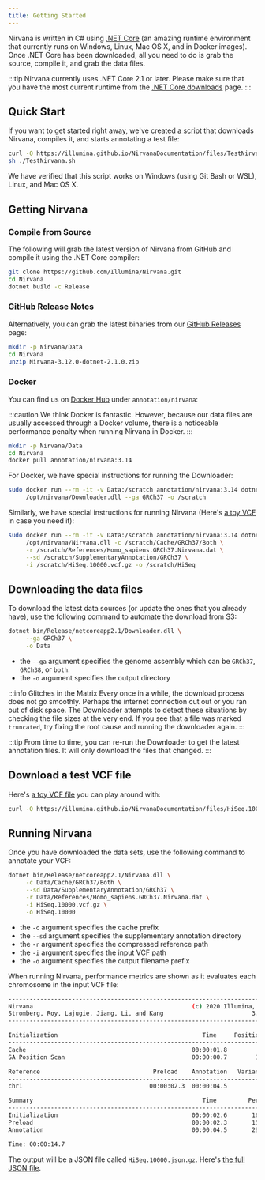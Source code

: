 ```yaml
---
title: Getting Started
---
```


Nirvana is written in C# using [.NET Core](https://www.microsoft.com/net/download/core) (an amazing runtime environment that currently runs on Windows, Linux, Mac OS X, and in Docker images). Once .NET Core has been downloaded, all you need to do is grab the source, compile it, and grab the data files.

:::tip
Nirvana currently uses .NET Core 2.1 or later. Please make sure that you have the most current runtime from the [.NET Core downloads](https://www.microsoft.com/net/download/core) page.
:::

## Quick Start

If you want to get started right away, we've created [a script](https://illumina.github.io/NirvanaDocumentation/files/TestNirvana.sh) that downloads Nirvana, compiles it, and starts annotating a test file:

```bash
curl -O https://illumina.github.io/NirvanaDocumentation/files/TestNirvana.sh
sh ./TestNirvana.sh
```

We have verified that this script works on Windows (using Git Bash or WSL), Linux, and Mac OS X.

## Getting Nirvana

### Compile from Source

The following will grab the latest version of Nirvana from GitHub and compile it using the .NET Core compiler:

```bash
git clone https://github.com/Illumina/Nirvana.git
cd Nirvana
dotnet build -c Release
```

### GitHub Release Notes

Alternatively, you can grab the latest binaries from our [GitHub Releases](https://github.com/Illumina/Nirvana/releases) page:

```bash
mkdir -p Nirvana/Data
cd Nirvana
unzip Nirvana-3.12.0-dotnet-2.1.0.zip
```

### Docker

You can find us on [Docker Hub](https://hub.docker.com/repository/docker/annotation/nirvana) under `annotation/nirvana`:

:::caution 
We think Docker is fantastic. However, because our data files are usually accessed through a Docker volume, there is a noticeable performance penalty when running Nirvana in Docker.
:::

```bash	
mkdir -p Nirvana/Data
cd Nirvana
docker pull annotation/nirvana:3.14
```

For Docker, we have special instructions for running the Downloader:

```bash
sudo docker run --rm -it -v Data:/scratch annotation/nirvana:3.14 dotnet \
     /opt/nirvana/Downloader.dll --ga GRCh37 -o /scratch
```

Similarly, we have special instructions for running Nirvana (Here's [a toy VCF](https://illumina.github.io/NirvanaDocumentation/files/HiSeq.10000.vcf.gz) in case you need it):

```bash
sudo docker run --rm -it -v Data:/scratch annotation/nirvana:3.14 dotnet \
     /opt/nirvana/Nirvana.dll -c /scratch/Cache/GRCh37/Both \
     -r /scratch/References/Homo_sapiens.GRCh37.Nirvana.dat \
     --sd /scratch/SupplementaryAnnotation/GRCh37 \
     -i /scratch/HiSeq.10000.vcf.gz -o /scratch/HiSeq
```

## Downloading the data files

To download the latest data sources (or update the ones that you already have), use the following command to automate the download from S3:

```bash
dotnet bin/Release/netcoreapp2.1/Downloader.dll \
     --ga GRCh37 \
     -o Data
```

* the `--ga` argument specifies the genome assembly which can be `GRCh37`, `GRCh38`, or `both`.
* the `-o` argument specifies the output directory

:::info Glitches in the Matrix
Every once in a while, the download process does not go smoothly. Perhaps the internet connection cut out or you ran out of disk space. The Downloader attempts to detect these situations by checking the file sizes at the very end. If you see that a file was marked `truncated`, try fixing the root cause and running the downloader again.
:::

:::tip
From time to time, you can re-run the Downloader to get the latest annotation files. It will only download the files that changed.
:::

## Download a test VCF file

Here's [a toy VCF file](https://illumina.github.io/NirvanaDocumentation/files/HiSeq.10000.vcf.gz) you can play around with:

```bash
curl -O https://illumina.github.io/NirvanaDocumentation/files/HiSeq.10000.vcf.gz
```

## Running Nirvana

Once you have downloaded the data sets, use the following command to annotate your VCF:

```bash
dotnet bin/Release/netcoreapp2.1/Nirvana.dll \
     -c Data/Cache/GRCh37/Both \
     --sd Data/SupplementaryAnnotation/GRCh37 \
     -r Data/References/Homo_sapiens.GRCh37.Nirvana.dat \
     -i HiSeq.10000.vcf.gz \
     -o HiSeq.10000
```

* the `-c` argument specifies the cache prefix
* the `--sd` argument specifies the supplementary annotation directory
* the `-r` argument specifies the compressed reference path
* the `-i` argument specifies the input VCF path
* the `-o` argument specifies the output filename prefix

When running Nirvana, performance metrics are shown as it evaluates each chromosome in the input VCF file:

```bash
---------------------------------------------------------------------------
Nirvana                                             (c) 2020 Illumina, Inc.
Stromberg, Roy, Lajugie, Jiang, Li, and Kang                         3.12.0
---------------------------------------------------------------------------

Initialization                                         Time     Positions/s
---------------------------------------------------------------------------
Cache                                               00:00:01.8
SA Position Scan                                    00:00:00.7        12902

Reference                                Preload    Annotation   Variants/s
---------------------------------------------------------------------------
chr1                                    00:00:02.3  00:00:04.5         2176

Summary                                                Time         Percent
---------------------------------------------------------------------------
Initialization                                      00:00:02.6       16.5 %
Preload                                             00:00:02.3       15.2 %
Annotation                                          00:00:04.5       29.0 %

Time: 00:00:14.7
```

The output will be a JSON file called `HiSeq.10000.json.gz`. Here's [the full JSON file](https://illumina.github.io/NirvanaDocumentation/files/HiSeq.10000.json.gz).
